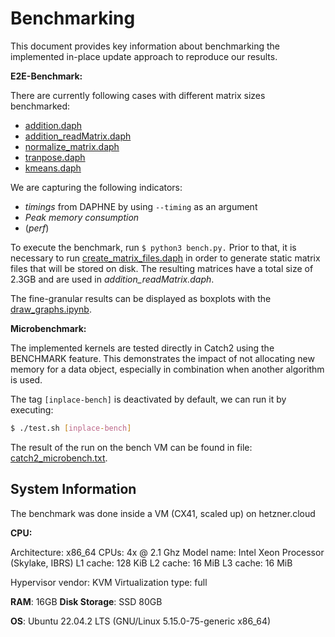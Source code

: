 # Benchmarking

This document provides key information about benchmarking the implemented in-place update approach to reproduce our results.

**E2E-Benchmark:**

There are currently following cases with different matrix sizes benchmarked:

* [addition.daph](addition.daph)
* [addition_readMatrix.daph](addition_readMatrix.daph)
* [normalize_matrix.daph](normalize_matrix.daph)
* [tranpose.daph](tranpose.daph)
* [kmeans.daph](kmeans.daph)

 We are capturing the following indicators:

* *timings* from DAPHNE by using `--timing` as an argument
* *Peak memory* *consumption*
* (*perf*)

To execute the benchmark, run `﻿$ python3 bench.py.` Prior to that, it is necessary to run [create_matrix_files.daph](create_matrix_files.daph) in order to generate static matrix files that will be stored on disk. The resulting matrices have a total size of 2.3GB and are used in *addition_readMatrix.daph*.

The fine-granular results can be displayed as boxplots with the [draw_graphs.ipynb](draw_graphs.ipynb).

**Microbenchmark:**

The implemented kernels are tested directly in Catch2 using the BENCHMARK feature. This demonstrates the impact of not allocating new memory for a data object, especially in combination when another algorithm is used.

The tag `[inplace-bench]` is deactivated by default, we can run it by executing:

```bash
$ ./test.sh [inplace-bench]
```

The result of the run on the bench VM can be found in file: [catch2_microbench.txt](/bench/results/catch2_microbench.txt).

## System Information

The benchmark was done inside a VM (CX41, scaled up) on hetzner.cloud

**CPU:**

Architecture: x86_64
CPUs: 4x @ 2.1 Ghz
Model name: Intel Xeon Processor (Skylake, IBRS)
L1 cache: 128 KiB
L2 cache: 16 MiB
L3 cache: 16 MiB

Hypervisor vendor: KVM
Virtualization type:  full

**RAM**: 16GB
**Disk Storage**: SSD 80GB

**OS**: Ubuntu 22.04.2 LTS (GNU/Linux 5.15.0-75-generic x86_64)
